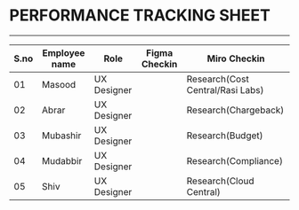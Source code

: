 # PERFORMANCE TRACKING SHEET
-----------------------------------------
|S.no|Employee name|Role|Figma Checkin|Miro Checkin|
|----|-------------|----|-------------|------------|
|01|Masood|UX Designer||Research(Cost Central/Rasi Labs)|
|02|Abrar|UX Designer||Research(Chargeback)|
|03|Mubashir|UX Designer||Research(Budget)|
|04|Mudabbir|UX Designer||Research(Compliance)|
|05|Shiv|UX Designer||Research(Cloud Central)|
